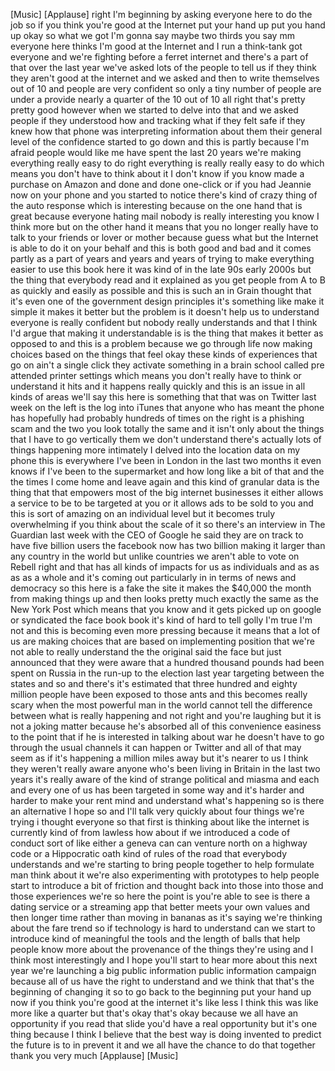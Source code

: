 
[Music]
[Applause]
right I&#39;m beginning by asking everyone
here to do the job so if you think
you&#39;re good at the Internet put your
hand up put you hand up okay so what we
got I&#39;m gonna say maybe two thirds you
say mm everyone here thinks I&#39;m good at
the Internet and I run a think-tank got
everyone and we&#39;re fighting before a
ferret internet and there&#39;s a part of
that over the last year we&#39;ve asked lots
of the people to tell us if they think
they aren&#39;t good at the internet and we
asked and then to write themselves out
of 10 and people are very confident so
only a tiny number of people are under a
provide nearly a quarter of the 10 out
of 10 all right that&#39;s pretty pretty
good however when we started to delve
into that and we asked people if they
understood how and tracking what if they
felt safe if they knew how that phone
was interpreting information about them
their general level of the confidence
started to go down and this is partly
because I&#39;m afraid people would like me
have spent the last 20 years we&#39;re
making everything really easy to do
right everything is really really easy
to do which means you don&#39;t have to
think about it I don&#39;t know if you know
made a purchase on Amazon and done and
done one-click or if you had Jeannie now
on your phone and you started to notice
there&#39;s kind of crazy thing
of the auto response which is
interesting because on the one hand that
is great because everyone hating mail
nobody is really interesting you know I
think more but on the other hand it
means that you no longer really have to
talk to your friends or lover or mother
because guess what but the Internet is
able to do it on your behalf and this is
both good and bad and it comes partly as
a part of years and years and years of
trying to make everything easier to use
this book here it was kind of in the
late 90s early 2000s but the thing that
everybody read and it explained as you
get people from A to B as quickly and
easily as possible and this is such an
in Grain thought that it&#39;s even one of
the government design principles it&#39;s
something like make it simple it makes
it better but the problem is it doesn&#39;t
help us to understand everyone is really
confident but nobody really understands
and that I think I&#39;d argue that making
it understandable is is the thing that
makes it better as opposed to and this
is a problem because we go through life
now making choices based on the things
that feel okay these kinds of
experiences that go on ain&#39;t a single
click they activate something in a brain
school called pre attended printer
settings which means you don&#39;t really
have to think or understand it hits and
it happens really quickly and this is an
issue in all kinds of areas we&#39;ll say
this here is something that that was on
Twitter last week on the left is the log
into iTunes that anyone who has meant
the phone has hopefully had probably
hundreds of times on the right is a
phishing scam and the two you look
totally the same and it isn&#39;t only about
the things that I have to go vertically
them we don&#39;t understand there&#39;s
actually lots of things happening more
intimately I delved into the location
data on my phone
this is everywhere I&#39;ve been in London
in the last two months it even knows if
I&#39;ve been to the supermarket and how
long like a bit of that and the the
times I come home and leave again and
this kind of granular data is the thing
that that empowers most of the big
internet businesses it either allows a
service to be to be targeted at you or
it allows ads to be sold to you and this
is sort of amazing on an individual
level but it becomes truly overwhelming
if you think about the scale of it so
there&#39;s an interview in The Guardian
last week with the CEO of Google he said
they are on track to have five billion
users the facebook now has two billion
making it larger than any country in the
world
but unlike countries we aren&#39;t able to
vote on Rebell right and that has all
kinds of impacts for us as individuals
and as as as as a whole and it&#39;s coming
out particularly in in terms of news and
democracy so this here is a fake
the site it makes the $40,000 the month
from making things up and then looks
pretty much exactly the same as the New
York Post which means that you know and
it gets picked up on google or
syndicated the face book book it&#39;s kind
of hard to tell
golly I&#39;m true I&#39;m not and this is
becoming even more pressing because it
means that a lot of us are making
choices that are based on implementing
position that we&#39;re not able to really
understand the the original said the
face but just announced that they were
aware that a hundred thousand pounds had
been spent on Russia in the run-up to
the election last year targeting between
the states and so and there&#39;s it&#39;s
estimated that three hundred and eighty
million people have been exposed to
those ants and this becomes really scary
when the most powerful man in the world
cannot tell the difference between what
is really happening and not right and
you&#39;re laughing but it is not a joking
matter because he&#39;s absorbed all of this
convenience easiness to the point that
if he is interested in talking about war
he doesn&#39;t have to go through the usual
channels it can happen or Twitter and
all of that may seem as if it&#39;s
happening a million miles away but it&#39;s
nearer to us
I think they weren&#39;t really aware anyone
who&#39;s been living in Britain in the last
two years it&#39;s really aware of the kind
of strange political and miasma and each
and every one of us has been targeted in
some way
and it&#39;s harder and harder to make
your rent mind and understand what&#39;s
happening so is there an alternative I
hope so and I&#39;ll talk very quickly about
four things we&#39;re trying i thought
everyone so that first is thinking about
like the internet is currently kind of
from lawless how about if we introduced
a code of conduct sort of like either a
geneva can can venture north on a
highway code or a Hippocratic oath kind
of rules of the road that everybody
understands and we&#39;re starting to bring
people together to help formulate man
think about it we&#39;re also experimenting
with prototypes to help people start to
introduce a bit of friction and thought
back into those into those and those
experiences
we&#39;re so here the point is you&#39;re able
to see is there a dating service or a
streaming app that better meets your own
values and then longer time rather than
moving in bananas as it&#39;s saying we&#39;re
thinking about the fare trend so if
technology is hard to understand can we
start to introduce kind of meaningful
the tools and the length of balls that
help people know more about the
provenance of the things they&#39;re using
and I think most interestingly and I
hope you&#39;ll start to hear more about
this next year we&#39;re launching a big
public information public information
campaign because all of us have the
right to understand and we think that
that&#39;s the beginning of changing it so
to go back to the beginning
put your hand up now if you think you&#39;re
good at the internet it&#39;s like less I
think this was like more like a quarter
but that&#39;s okay that&#39;s okay because we
all have an opportunity if you read that
slide you&#39;d have a real opportunity but
it&#39;s one thing because I think I believe
that the best way is doing invented to
predict the future is to in prevent it
and we all have the chance to do that
together
thank you very much
[Applause]
[Music]

